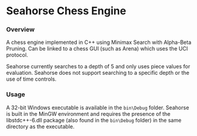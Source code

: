 # Seahorse Chess Engine

### Overview
A chess engine implemented in C++ using Minimax Search with Alpha-Beta Pruning. Can be linked to a chess GUI 
(such as Arena) which uses the UCI protocol.

Seahorse currently searches to a depth of 5 and only uses piece values for evaluation. 
Seahorse does not support searching to a specific depth or the use of time controls.

### Usage
A 32-bit Windows executable is available in the `bin\Debug` folder. Seahorse is built in the MinGW environment and requires the presence of the libstdc++-6.dll package (also found in the `bin\Debug` folder) in the same directory as the executable.
